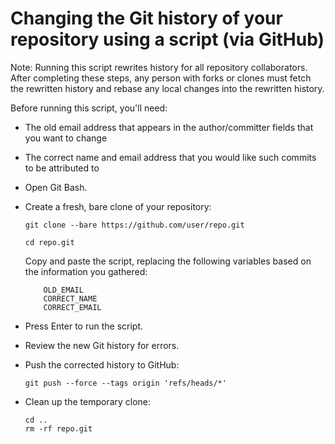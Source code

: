 # Changing the Git history of your repository using a script (via GitHub)

Note: Running this script rewrites history for all repository collaborators. After completing these steps, any person with forks or clones must fetch the rewritten history and rebase any local changes into the rewritten history.

Before running this script, you'll need:

* The old email address that appears in the author/committer fields that you want to change

* The correct name and email address that you would like such commits to be attributed to

* Open Git Bash.

* Create a fresh, bare clone of your repository:

    ```
    git clone --bare https://github.com/user/repo.git

    cd repo.git
    ```

    Copy and paste the script, replacing the following variables based on the information you gathered:
    ```
        OLD_EMAIL
        CORRECT_NAME
        CORRECT_EMAIL
    ```

* Press Enter to run the script.
* Review the new Git history for errors.

* Push the corrected history to GitHub:

    ```
    git push --force --tags origin 'refs/heads/*'
    ```

* Clean up the temporary clone:

    ```
    cd ..
    rm -rf repo.git
    ```

